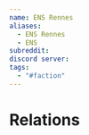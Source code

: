 ```yaml
---
name: ENS Rennes
aliases:
  - ENS Rennes
  - ENS
subreddit: 
discord server: 
tags:
  - "#faction"
---
```

# Relations
